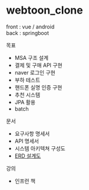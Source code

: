 # webtoon_clone

front : vue / android   
back : springboot

목표
 - MSA 구조 설계
 - 결제 및 구매 API 구현
 - naver 로그인 구현
 - 부하 테스트
 - 핸드폰 실명 인증 구현
 - 추천 시스템  
 - JPA 활용 
 - batch

문서
 - 요구사항 명세서
 - API 명세서
 - 시스템 아키텍쳐 구성도
 - [ERD 설계도](https://www.erdcloud.com/d/o9XHQKST4g6SEqQLr)

강의
 - 인프런
책 
